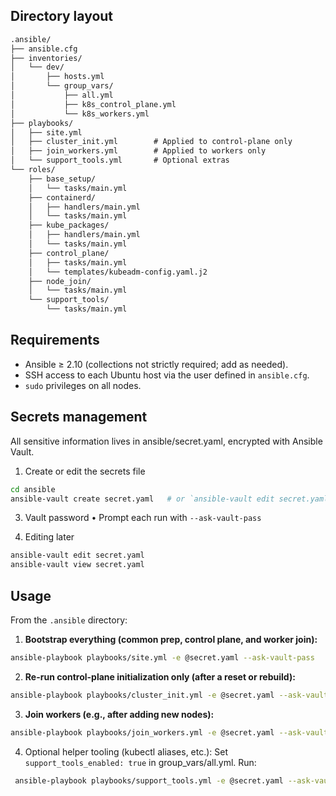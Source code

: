 ## Directory layout

```txt
.ansible/
├── ansible.cfg
├── inventories/
│   └── dev/
│       ├── hosts.yml
│       └── group_vars/
│           ├── all.yml
│           ├── k8s_control_plane.yml
│           └── k8s_workers.yml
├── playbooks/
│   ├── site.yml
│   ├── cluster_init.yml        # Applied to control-plane only
│   ├── join_workers.yml        # Applied to workers only
│   └── support_tools.yml       # Optional extras
└── roles/
    ├── base_setup/
    │   └── tasks/main.yml
    ├── containerd/
    │   ├── handlers/main.yml
    │   └── tasks/main.yml
    ├── kube_packages/
    │   ├── handlers/main.yml
    │   └── tasks/main.yml
    ├── control_plane/
    │   ├── tasks/main.yml
    │   └── templates/kubeadm-config.yaml.j2
    ├── node_join/
    │   └── tasks/main.yml
    └── support_tools/
        └── tasks/main.yml
```


## Requirements

- Ansible ≥ 2.10 (collections not strictly required; add as needed).
- SSH access to each Ubuntu host via the user defined in `ansible.cfg`.
- `sudo` privileges on all nodes.

## Secrets management

All sensitive information lives in ansible/secret.yaml, encrypted with Ansible Vault.

1. Create or edit the secrets file
```bash
cd ansible
ansible-vault create secret.yaml   # or `ansible-vault edit secret.yaml`
```

3. Vault password
 • Prompt each run with `--ask-vault-pass`

4. Editing later
```bash
ansible-vault edit secret.yaml
ansible-vault view secret.yaml
```

## Usage

From the `.ansible` directory:

1. **Bootstrap everything (common prep, control plane, and worker join):**
```bash
ansible-playbook playbooks/site.yml -e @secret.yaml --ask-vault-pass
```
2. **Re-run control-plane initialization only (after a reset or rebuild):**
```bash
ansible-playbook playbooks/cluster_init.yml -e @secret.yaml --ask-vault-pass
```
3. **Join workers (e.g., after adding new nodes):**
```bash
ansible-playbook playbooks/join_workers.yml -e @secret.yaml --ask-vault-pass
 ```
4. Optional helper tooling (kubectl aliases, etc.):
Set `support_tools_enabled: true` in group_vars/all.yml.
Run:
```bash
 ansible-playbook playbooks/support_tools.yml -e @secret.yaml --ask-vault-pass
```

